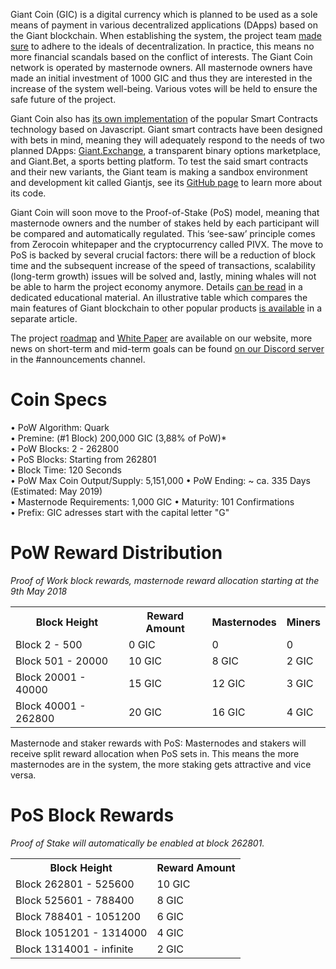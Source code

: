 Giant Coin (GIC) is a digital currency which is planned to be used as a sole means of payment in various decentralized applications (DApps) based on the Giant blockchain.  When establishing the system, the project team [made sure](https://giantpay.network/pages/governance-mechanism-of-giant) to adhere to the ideals of decentralization. In practice, this means no more financial scandals based on the conflict of interests. The Giant Coin network is operated by masternode owners. All masternode owners have made an initial investment of 1000 GIC and thus they are interested in the increase of the system well-being. Various votes will be held to ensure the safe future of the project.

Giant Coin also has [its own implementation](https://giantpay.network/whitepaper/contracts) of the popular Smart Contracts technology based on Javascript. Giant smart contracts have been designed with bets in mind, meaning they will adequately respond to the needs of two planned DApps: [Giant.Exchange](https://giantpay.network/whitepaper/exchange), a transparent binary options marketplace, and Giant.Bet, a sports betting platform. To test the said smart contracts and their new variants, the Giant team is making a sandbox environment and development kit called Giantjs, see its [GitHub page](https://github.com/GiantPay/giantjs) to learn more about its code.

Giant Coin will soon move to the Proof-of-Stake (PoS) model, meaning that masternode owners and the number of stakes held by each participant will be compared and automatically regulated. This ‘see-saw’ principle comes from Zerocoin whitepaper and the cryptocurrency called PIVX. The move to PoS is backed by several crucial factors: there will be a reduction of block time and the subsequent increase of the speed of transactions, scalability (long-term growth) issues will be solved and, lastly, mining whales will not be able to harm the project economy anymore. Details [can be read](https://giantpay.network/pages/proof-of-stake-explained) in a dedicated educational material. An illustrative table which compares the main features of Giant blockchain to other popular products [is available](https://giantpay.network/pages/giant-blockchain-the-best-features-of-dash-and-ethereum) in a separate article.

The project [roadmap](https://giantpay.network/roadmap) and [White Paper](https://giantpay.network/whitepaper) are available on our website, more news on short-term and mid-term goals can be found [on our Discord server](https://discord.gg/wFBmkJD) in the #announcements channel.

# Coin Specs

• PoW Algorithm: Quark  
• Premine: (#1 Block) 200,000 GIC (3,88% of PoW)*  
• PoW Blocks: 2 - 262800  
• PoS Blocks: Starting from 262801  
• Block Time: 120 Seconds  
• PoW Max Coin Output/Supply: 5,151,000
• PoW Ending: ~ ca. 335 Days (Estimated: May 2019)  
• Masternode Requirements: 1,000 GIC
• Maturity: 101 Confirmations  
• Prefix: GIC adresses start with the capital letter "G"   

# PoW Reward Distribution

_Proof of Work block rewards, masternode reward allocation starting at the 9th May 2018_
<table>
  <tr><th>Block Height</th><th>Reward Amount</th><th>Masternodes</th><th>Miners</th></tr>
  <tr><td>Block 2 - 500</td><td>0 GIC</td><td>   0</td><td>0</td></tr>
  <tr><td>Block 501 - 20000</td><td>10 GIC</td><td>  8 GIC</td><td>2 GIC</td></tr>
  <tr><td>Block 20001 - 40000</td><td>15 GIC</td><td>  12 GIC</td><td>3 GIC</td></tr>
  <tr><td>Block 40001 - 262800</td><td>20 GIC</td><td>  16 GIC</td><td>4 GIC</td></tr>
</table>

Masternode and staker rewards with PoS:
Masternodes and stakers will receive split reward allocation when PoS sets in.
This means the more masternodes are in the system, the more staking gets attractive and vice versa.

# PoS Block Rewards

_Proof of Stake will automatically be enabled at block 262801._
<table>
  <tr><th>Block Height</th><th>Reward Amount</th>                  
  <tr><td>Block 262801 - 525600</td><td>10 GIC</td></tr>
  <tr><td>Block 525601 - 788400</td><td>8 GIC</td></tr>
  <tr><td>Block 788401 - 1051200</td><td>6 GIC</td></tr>
  <tr><td>Block 1051201 - 1314000</td><td>4 GIC</td></tr>
  <tr><td>Block 1314001 - infinite</td><td>2 GIC</td></tr>
</table>



